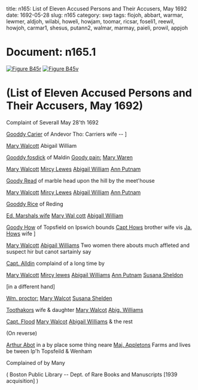 title: n165: List of Eleven Accused Persons and Their Accusers, May 1692
date: 1692-05-28
slug: n165
category: swp
tags: flojoh, abbart, warmar, lewmer, aldjoh, wilabi, howeli, howjam, toomar, ricsar, foseli1, reewil, howjoh, carmar1, shesus, putann2, walmar, marmay, paieli, prowil, appjoh




# Document: n165.1

<a href="archives/BPL/LARGE/B45A.jpg" class="jqueryLightbox">![Figure B45r](archives/BPL/gifs/B45A.gif)</a>
<a href="archives/BPL/LARGE/B45B.jpg" class="jqueryLightbox">![Figure B45v](archives/BPL/gifs/B45B.gif)</a>

# (List of Eleven Accused Persons and Their Accusers, May 1692) 

Complaint of Severall May 28'th 1692

[Gooddy Carier](/tag/carmar1.html) of Andevor Tho: Carriers wife -- ]

[Mary Walcott](/tag/walmar.html) Abigail William

[Gooddy fosdick](/tag/foseli1.html) of Maldin [Goody pain:](/tag/paieli.html) [Mary Waren](/tag/warmar.html)

[Mary Walcott](/tag/walmar.html) [Mircy Lewes](/tag/lewmer.html) [Abigail William](/tag/wilabi.html) [Ann Putnam](/tag/putann2.html)

[Goody Read](/tag/reewil.html) of marble head upon the hill by the meet'house

[Mary Walcott](/tag/walmar.html) [Mircy Lewes](/tag/lewmer.html) [Abigail William](/tag/wilabi.html) [Ann Putnam](/tag/putann2.html)

[Gooddy Rice](/tag/ricsar.html) of Reding

[Ed. Marshals wife](/tag/marmay.html) [Mary Wal cott](/tag/walmar.html) [Abigall William](/tag/wilabi.html)

[Goody How](/tag/howeli.html) of Topsfield on Ipswich bounds [Capt Hows](/tag/howjoh.html) brother wife vis [Ja. Hows](/tag/howjam.html) wife ]

[Mary Walcott](/tag/walmar.html) [Abigail Williams](/tag/wilabi.html) Two women there abouts much affleted and suspect hir but canot sartainly say

[Capt. Alldin](/tag/aldjoh.html) complaind of a long time by

[Mary Walcott](/tag/walmar.html) [Mircy lewes](/tag/lewmer.html) [Abigail Williams](/tag/wilabi.html) [Ann Putnam](/tag/putann2.html) [Susana Sheldon](/tag/shesus.html)

[in a different hand] 

 

[Wm. proctor:](/tag/prowil.html) [Mary Walcot](/tag/walmar.html) [Susana Shelden](/tag/shesus.html)

[Toothakors](/tag/toomar.html) wife & daughter [Mary Walcot](/tag/walmar.html) [Abig. Williams](/tag/wilabi.html)

[Capt. Flood](/tag/flojoh.html) [Mary Walcot](/tag/walmar.html) [Abigail Williams](/tag/wilabi.html) & the rest

(On reverse) 

[Arthur Abot](/tag/abbart.html) in a by place some thing neare [Maj. Appletons](/tag/appjoh.html) Farms and lives be tween Ip'h Topsfeild & Wenham

Complained of by Many 

( Boston Public Library -- Dept. of Rare Books and Manuscripts [1939 acquisition] )
